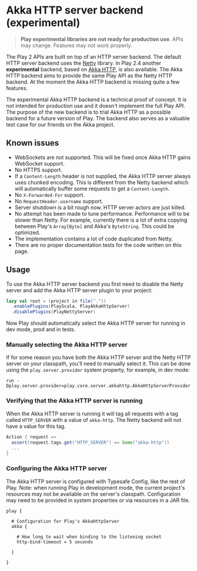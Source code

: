 <!--- Copyright (C) 2009-2015 Typesafe Inc. <http://www.typesafe.com> -->
# Akka HTTP server backend (experimental)

> **Play experimental libraries are not ready for production use**. APIs may change. Features may not work properly.

The Play 2 APIs are built on top of an HTTP server backend. The default HTTP server backend uses the [Netty](http://netty.io/) library. In Play 2.4 another **experimental** backend, based on [Akka HTTP](http://doc.akka.io/docs/akka-stream-and-http-experimental/current/), is also available. The Akka HTTP backend aims to provide the same Play API as the Netty HTTP backend. At the moment the Akka HTTP backend is missing quite a few features.

The experimental Akka HTTP backend is a technical proof of concept. It is not intended for production use and it doesn't implement the full Play API. The purpose of the new backend is to trial Akka HTTP as a possible backend for a future version of Play. The backend also serves as a valuable test case for our friends on the Akka project.

## Known issues

* WebSockets are not supported. This will be fixed once Akka HTTP gains WebSocket support.
* No HTTPS support.
* If a `Content-Length` header is not supplied, the Akka HTTP server always uses chunked encoding. This is different from the Netty backend which will automatically buffer some requests to get a `Content-Length`.
* No `X-Forwarded-For` support.
* No `RequestHeader.username` support.
* Server shutdown is a bit rough now. HTTP server actors are just killed.
* No attempt has been made to tune performance. Performance will to be slower than Netty. For example, currently there is a lot of extra copying between Play's `Array[Byte]` and Akka's `ByteString`. This could be optimized.
* The implementation contains a lot of code duplicated from Netty.
* There are no proper documentation tests for the code written on this page.

## Usage

To use the Akka HTTP server backend you first need to disable the Netty server and add the Akka HTTP server plugin to your project:

```scala
lazy val root = (project in file("."))
  .enablePlugins(PlayScala, PlayAkkaHttpServer)
  .disablePlugins(PlayNettyServer)
```

Now Play should automatically select the Akka HTTP server for running in dev mode, prod and in tests.

### Manually selecting the Akka HTTP server

If for some reason you have both the Akka HTTP server and the Netty HTTP server on your classpath, you'll need to manually select it.  This can be done using the `play.server.provider` system property, for example, in dev mode:

```
run -Dplay.server.provider=play.core.server.akkahttp.AkkaHttpServerProvider
```

### Verifying that the Akka HTTP server is running

When the Akka HTTP server is running it will tag all requests with a tag called `HTTP_SERVER` with a value of `akka-http`. The Netty backend will not have a value for this tag.

```scala
Action { request =>
  assert(request.tags.get("HTTP_SERVER") == Some("akka-http"))
  ...
}
```

### Configuring the Akka HTTP server

The Akka HTTP server is configured with Typesafe Config, like the rest of Play. Note: when running Play in development mode, the current project's resources may not be available on the server's classpath. Configuration may need to be provided in system properties or via resources in a JAR file.

```
play {

  # Configuration for Play's AkkaHttpServer
  akka {

    # How long to wait when binding to the listening socket
    http-bind-timeout = 5 seconds

  }

}
```
